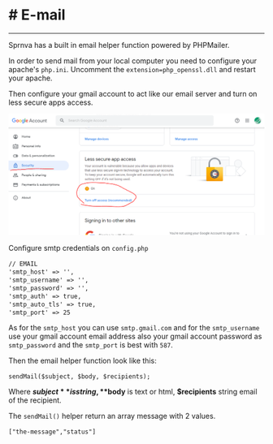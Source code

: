 # # E-mail
---
Sprnva has a built in email helper function powered by PHPMailer.

In order to send mail from your local computer you need to configure your apache's `php.ini`. Uncomment the `extension=php_openssl.dll` and restart your apache.

Then configure your gmail account to act like our email server and turn on less secure apps access.

![alt text](public/storage/images/gmail_config.png)

Configure smtp credentials on `config.php`
```
// EMAIL
'smtp_host' => '',
'smtp_username' => '',
'smtp_password' => '',
'smtp_auth' => true,
'smtp_auto_tls' => true,
'smtp_port' => 25
```

As for the `smtp_host` you can use `smtp.gmail.com` and for the `smtp_username` use your gmail account email address also your gmail account password as `smtp_password` and the `smtp_port` is best with `587`.

Then the email helper function look like this:
```
sendMail($subject, $body, $recipients);
```

Where **$subject** is string, **$body** is text or html, **$recipients** string email of the recipient.

The `sendMail()` helper return an array message with 2 values.
```
["the-message","status"]
```